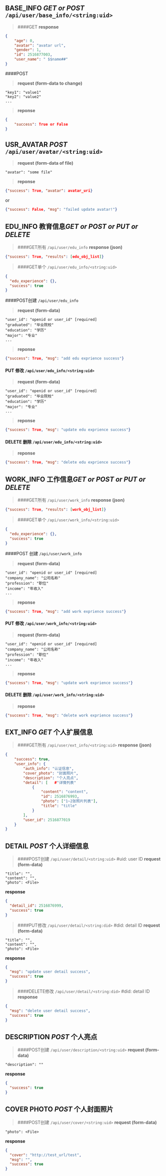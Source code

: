 ﻿## BASE_INFO *GET or POST* `/api/user/base_info/<string:uid>`
>####GET
>**response**
```json
{
    "age": 0,
    "avatar": "avatar url",
    "gender": 1,
    "id": 2516877003,
    "user_name": " $$name##"
}
```
>
####POST
>**request (form-data to change)**
```form
"key1": "value1"
"key2": "value2"
...
```

>**reponse**
```json
{
    "success": True or False
}
```

## USR_AVATAR *POST* `/api/user/avatar/<string:uid>`
>**request (form-data of file)**
```form
"avatar": "some file"
```

>**reponse**
```json
{"success": True, "avatar": avatar_uri}
```
or
```json
{"success": False, "msg": "failed update avatar!"}
```

## EDU_INFO 教育信息*GET or POST or PUT or DELETE* 
>####GET所有 `/api/user/edu_info`
**response (json)**
```json
{"success": True, "results": [edu_obj_list]}
```

>####GET单个 `/api/user/edu_info/<string:uid>`
```json
{
  "edu_experience": {},
  "success": true
}
```
>
####POST创建 `/api/user/edu_info`
>**request (form-data)**
```form
"user_id": "openid or user_id" [required]
"graduated": "毕业院校"
"education": "学历"
"major": "专业"
...
```

>**reponse**
```json
{"success": True, "msg": "add edu exprience success"}
```
>
#### PUT 修改 `/api/user/edu_info/<string:uid>`
>**request (form-data)**
```form
"user_id": "openid or user_id" [required]
"graduated": "毕业院校"
"education": "学历"
"major": "专业"
...
```

>**reponse**
```json
{"success": True, "msg": "update edu exprience success"}
```
>
#### DELETE 删除 `/api/user/edu_info/<string:uid>`
>**reponse**
```json
{"success": True, "msg": "delete edu exprience success"}
```



## WORK_INFO 工作信息*GET or POST or PUT or DELETE* 
>####GET所有 `/api/user/work_info`
**response (json)**
```json
{"success": True, "results": [work_obj_list]}
```

>####GET单个 `/api/user/work_info/<string:uid>`
```json
{
  "edu_experience": {},
  "success": true
}
```
>
####POST 创建 `/api/user/work_info`
>**request (form-data)**
```form
"user_id": "openid or user_id" [required]
"company_name": "公司名称"
"profession": "职位"
"income": "年收入"
...
```

>**reponse**
```json
{"success": True, "msg": "add work exprience success"}
```
#### PUT 修改 `/api/user/work_info/<string:uid>`
>**request (form-data)**
```form
"user_id": "openid or user_id" [required]
"company_name": "公司名称"
"profession": "职位"
"income": "年收入"
...
```

>**reponse**
```json
{"success": True, "msg": "update work exprience success"}
```
>
#### DELETE 删除 `/api/user/work_info/<string:uid>`
>**reponse**
```json
{"success": True, "msg": "delete work exprience success"}
```


## EXT_INFO *GET* 个人扩展信息
>####GET所有 `/api/user/ext_info/<string:uid>`
**response (json)**
```json
{
    "success": true,
    "user_info": {
        "auth_info": "认证信息",
        "cover_photo": "封面照片",
        "description": "个人亮点",
        "detail": [   #"详情列表"
            {
                "content": "content",
                "id": 2516876993,
                "photo": ["1~2张照片列表"],
                "title": "title"
            }
        ],
        "user_id": 2516877019
    }
}
```

## DETAIL *POST* 个人详细信息
>####POST创建 `/api/user/detail/<string:uid>` #uid: user ID
**request (form-data)**
```form
"title": "",
"content": "",
"photo": <File>
```
**response**
```json
{
  "detail_id": 2516876999,
  "success": true
}
```

>####PUT修改 `/api/user/detail/<string:did>`  #did: detail ID
**request (form-data)**
```form
"title": "",
"content": "",
"photo": <File>
```
**response**
```json
{
  "msg": "update user detail success",
  "success": true
}
```

>####DELETE修改 `/api/user/detail/<string:did>` #did: detail ID
**response**
```json
{
  "msg": "delete user detail success",
  "success": true
}
```


## DESCRIPTION *POST* 个人亮点
>####POST创建 `/api/user/description/<string:uid>`
**request (form-data)**
```form
"description": ""
```
**response**
```json
{
  "success": true
}
```

## COVER PHOTO *POST* 个人封面照片
>####POST创建 `/api/user/cover/<string:uid>`
**request (form-data)**
```form
"photo": <File>
```
**response**
```json
{
  "cover": "http://test_url/test",
  "msg": "",
  "success": true
}
```